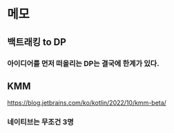 # 메모

## 백트래킹 to DP

### 아이디어를 먼저 떠올리는 DP는 결국에 한계가 있다.

## KMM

https://blog.jetbrains.com/ko/kotlin/2022/10/kmm-beta/

### 네이티브는 무조건 3명
